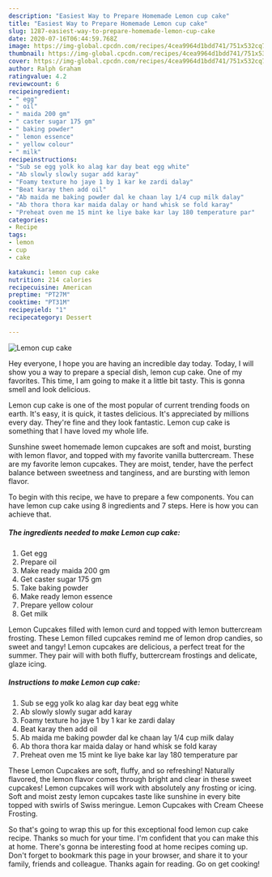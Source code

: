 ```yaml
---
description: "Easiest Way to Prepare Homemade Lemon cup cake"
title: "Easiest Way to Prepare Homemade Lemon cup cake"
slug: 1287-easiest-way-to-prepare-homemade-lemon-cup-cake
date: 2020-07-16T06:44:59.768Z
image: https://img-global.cpcdn.com/recipes/4cea9964d1bdd741/751x532cq70/lemon-cup-cake-recipe-main-photo.jpg
thumbnail: https://img-global.cpcdn.com/recipes/4cea9964d1bdd741/751x532cq70/lemon-cup-cake-recipe-main-photo.jpg
cover: https://img-global.cpcdn.com/recipes/4cea9964d1bdd741/751x532cq70/lemon-cup-cake-recipe-main-photo.jpg
author: Ralph Graham
ratingvalue: 4.2
reviewcount: 6
recipeingredient:
- " egg"
- " oil"
- " maida 200 gm"
- " caster sugar 175 gm"
- " baking powder"
- " lemon essence"
- " yellow colour"
- " milk"
recipeinstructions:
- "Sub se egg yolk ko alag kar day beat egg white"
- "Ab slowly slowly sugar add karay"
- "Foamy texture ho jaye 1 by 1 kar ke zardi dalay"
- "Beat karay then add oil"
- "Ab maida me baking powder dal ke chaan lay 1/4 cup milk dalay"
- "Ab thora thora kar maida dalay or hand whisk se fold karay"
- "Preheat oven me 15 mint ke liye bake kar lay 180 temperature par"
categories:
- Recipe
tags:
- lemon
- cup
- cake

katakunci: lemon cup cake 
nutrition: 214 calories
recipecuisine: American
preptime: "PT27M"
cooktime: "PT31M"
recipeyield: "1"
recipecategory: Dessert

---
```



![Lemon cup cake](https://img-global.cpcdn.com/recipes/4cea9964d1bdd741/751x532cq70/lemon-cup-cake-recipe-main-photo.jpg)

Hey everyone, I hope you are having an incredible day today. Today, I will show you a way to prepare a special dish, lemon cup cake. One of my favorites. This time, I am going to make it a little bit tasty. This is gonna smell and look delicious.

Lemon cup cake is one of the most popular of current trending foods on earth. It's easy, it is quick, it tastes delicious. It's appreciated by millions every day. They're fine and they look fantastic. Lemon cup cake is something that I have loved my whole life.

Sunshine sweet homemade lemon cupcakes are soft and moist, bursting with lemon flavor, and topped with my favorite vanilla buttercream. These are my favorite lemon cupcakes. They are moist, tender, have the perfect balance between sweetness and tanginess, and are bursting with lemon flavor.


To begin with this recipe, we have to prepare a few components. You can have lemon cup cake using 8 ingredients and 7 steps. Here is how you can achieve that.

<!--inarticleads1-->

##### The ingredients needed to make Lemon cup cake:

1. Get  egg
1. Prepare  oil
1. Make ready  maida 200 gm
1. Get  caster sugar 175 gm
1. Take  baking powder
1. Make ready  lemon essence
1. Prepare  yellow colour
1. Get  milk


Lemon Cupcakes filled with lemon curd and topped with lemon buttercream frosting. These Lemon filled cupcakes remind me of lemon drop candies, so sweet and tangy! Lemon cupcakes are delicious, a perfect treat for the summer. They pair will with both fluffy, buttercream frostings and delicate, glaze icing. 

<!--inarticleads2-->

##### Instructions to make Lemon cup cake:

1. Sub se egg yolk ko alag kar day beat egg white
1. Ab slowly slowly sugar add karay
1. Foamy texture ho jaye 1 by 1 kar ke zardi dalay
1. Beat karay then add oil
1. Ab maida me baking powder dal ke chaan lay 1/4 cup milk dalay
1. Ab thora thora kar maida dalay or hand whisk se fold karay
1. Preheat oven me 15 mint ke liye bake kar lay 180 temperature par


These Lemon Cupcakes are soft, fluffy, and so refreshing! Naturally flavored, the lemon flavor comes through bright and clear in these sweet cupcakes! Lemon cupcakes will work with absolutely any frosting or icing. Soft and moist zesty lemon cupcakes taste like sunshine in every bite topped with swirls of Swiss meringue. Lemon Cupcakes with Cream Cheese Frosting. 

So that's going to wrap this up for this exceptional food lemon cup cake recipe. Thanks so much for your time. I'm confident that you can make this at home. There's gonna be interesting food at home recipes coming up. Don't forget to bookmark this page in your browser, and share it to your family, friends and colleague. Thanks again for reading. Go on get cooking!
